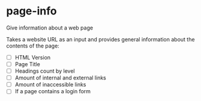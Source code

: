 # page-info
Give information about a web page 

Takes a website URL as an input and provides general information
about the contents of the page:

- [ ] HTML Version
- [ ]  Page Title
- [ ]  Headings count by level
- [ ]  Amount of internal and external links
- [ ] Amount of inaccessible links
- [ ] If a page contains a login form
